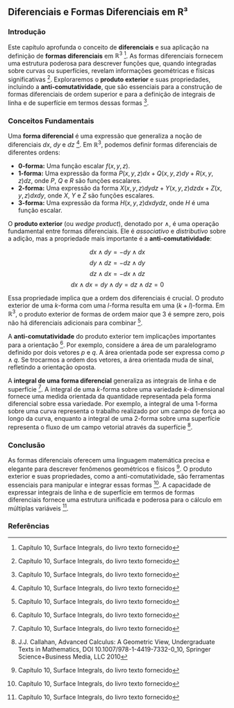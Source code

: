 ## Diferenciais e Formas Diferenciais em R³

### Introdução
Este capítulo aprofunda o conceito de **diferenciais** e sua aplicação na definição de **formas diferenciais** em $\mathbb{R}^3$ [^4]. As formas diferenciais fornecem uma estrutura poderosa para descrever funções que, quando integradas sobre curvas ou superfícies, revelam informações geométricas e físicas significativas [^4]. Exploraremos o **produto exterior** e suas propriedades, incluindo a **anti-comutatividade**, que são essenciais para a construção de formas diferenciais de ordem superior e para a definição de integrais de linha e de superfície em termos dessas formas [^4].

### Conceitos Fundamentais
Uma **forma diferencial** é uma expressão que generaliza a noção de diferenciais $dx$, $dy$ e $dz$ [^4]. Em $\mathbb{R}^3$, podemos definir formas diferenciais de diferentes ordens:

*   **0-forma:** Uma função escalar $f(x, y, z)$.
*   **1-forma:** Uma expressão da forma $P(x, y, z)dx + Q(x, y, z)dy + R(x, y, z)dz$, onde $P$, $Q$ e $R$ são funções escalares.
*   **2-forma:** Uma expressão da forma $X(x, y, z)dydz + Y(x, y, z)dzdx + Z(x, y, z)dxdy$, onde $X$, $Y$ e $Z$ são funções escalares.
*   **3-forma:** Uma expressão da forma $H(x, y, z)dxdydz$, onde $H$ é uma função escalar.

O **produto exterior** (ou *wedge product*), denotado por $\wedge$, é uma operação fundamental entre formas diferenciais. Ele é *associativo* e *distributivo* sobre a adição, mas a propriedade mais importante é a **anti-comutatividade**:

$$dx \wedge dy = -dy \wedge dx$$
$$dy \wedge dz = -dz \wedge dy$$
$$dz \wedge dx = -dx \wedge dz$$
$$dx \wedge dx = dy \wedge dy = dz \wedge dz = 0$$

Essa propriedade implica que a ordem dos diferenciais é crucial. O produto exterior de uma $k$-forma com uma $l$-forma resulta em uma $(k+l)$-forma. Em $\mathbb{R}^3$, o produto exterior de formas de ordem maior que 3 é sempre zero, pois não há diferenciais adicionais para combinar [^4].

A **anti-comutatividade** do produto exterior tem implicações importantes para a orientação [^4]. Por exemplo, considere a área de um paralelogramo definido por dois vetores $p$ e $q$. A área orientada pode ser expressa como $p \wedge q$. Se trocarmos a ordem dos vetores, a área orientada muda de sinal, refletindo a orientação oposta.

A **integral de uma forma diferencial** generaliza as integrais de linha e de superfície [^4]. A integral de uma $k$-forma sobre uma variedade $k$-dimensional fornece uma medida orientada da quantidade representada pela forma diferencial sobre essa variedade. Por exemplo, a integral de uma 1-forma sobre uma curva representa o trabalho realizado por um campo de força ao longo da curva, enquanto a integral de uma 2-forma sobre uma superfície representa o fluxo de um campo vetorial através da superfície [^1].

### Conclusão
As formas diferenciais oferecem uma linguagem matemática precisa e elegante para descrever fenômenos geométricos e físicos [^4]. O produto exterior e suas propriedades, como a anti-comutatividade, são ferramentas essenciais para manipular e integrar essas formas [^4]. A capacidade de expressar integrais de linha e de superfície em termos de formas diferenciais fornece uma estrutura unificada e poderosa para o cálculo em múltiplas variáveis [^4].

### Referências
[^1]: J.J. Callahan, Advanced Calculus: A Geometric View, Undergraduate Texts in Mathematics, DOI 10.1007/978-1-4419-7332-0_10, Springer Science+Business Media, LLC 2010
[^4]: Capítulo 10, Surface Integrals, do livro texto fornecido

<!-- END -->